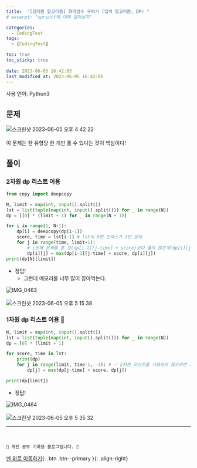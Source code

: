 ```yaml
---
title:  "[김태원 알고리즘] 최대점수 구하기 (냅색 알고리즘, DP) "
# excerpt: "sprintf에 대해 알아보자"

categories:
  - CodingTest
tags:
  - [CodingTest]

toc: true
toc_sticky: true
 
date: 2023-06-05 16:42:03
last_modified_at: 2023-06-05 16:42:06
---
```


사용 언어: Python3

## 문제
![스크린샷 2023-06-05 오후 4 42 22](https://github.com/minju412/jenkins-test/assets/59405576/9b25f112-0545-4325-a96c-ccba4c4bc9a6)<br><br>
이 문제는 한 유형당 한 개만 풀 수 있다는 것이 핵심이다! 

## 풀이
### 2차원 dp 리스트 이용
```py
from copy import deepcopy

N, limit = map(int, input().split())
lst = list(tuple(map(int, input().split())) for _ in range(N))
dp = [[0] * (limit + 1) for _ in range(N + 1)]

for i in range(1, N+1):
    dp[i] = deepcopy(dp[i-1])
    score, time = lst[i-1] # lst의 0번 인덱스가 1번 문제
    for j in range(time, limit+1):
        # i번째 문제를 푼 것(dp[i-1][j-time] + score)보다 풀지 않은게(dp[i][j]) 더 크다면 문제를 풀지 않는다
        dp[i][j] = max(dp[i-1][j-time] + score, dp[i][j]) 
print(dp[N][limit])
```
- 정답!
  - 그런데 메모리를 너무 많이 잡아먹는다.

![IMG_0463](https://github.com/minju412/jenkins-test/assets/59405576/bcf11371-a3d4-4d0d-b9c6-955587215792)<br><br>
![스크린샷 2023-06-05 오후 5 15 38](https://github.com/minju412/jenkins-test/assets/59405576/879dcf3e-52dd-48df-97c6-1ea2e7c2fb2f)

### 1차원 dp 리스트 이용 🌟
```py
N, limit = map(int, input().split())
lst = list(tuple(map(int, input().split())) for _ in range(N))
dp = [0] * (limit + 1)

for score, time in lst:
    print(dp)
    for j in range(limit, time-1, -1): # ✅ 2차원 리스트를 사용하지 않으려면 거꾸로 돌기
        dp[j] = max(dp[j-time] + score, dp[j])

print(dp[limit])
```
- 정답!

![IMG_0464](https://github.com/minju412/jenkins-test/assets/59405576/4d2f8817-1107-452b-b82e-0fbb6e955a07)<br><br>
![스크린샷 2023-06-05 오후 5 35 32](https://github.com/minju412/jenkins-test/assets/59405576/365af0c6-ea0d-48ae-b9cb-bb8e5d0759aa)



***
<br>


    💛 개인 공부 기록용 블로그입니다. 👻

[맨 위로 이동하기](#){: .btn .btn--primary }{: .align-right}